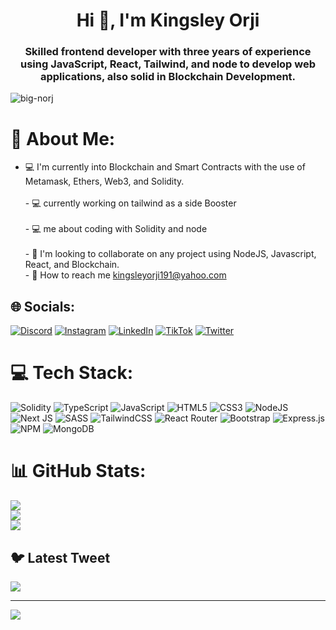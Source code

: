 <h1 align="center">Hi 👋, I'm Kingsley Orji</h1>
<h3 align="center">Skilled frontend developer with three years of experience using JavaScript, React, Tailwind, and node to develop web applications, also solid in Blockchain Development.
</h3>




<p align="left"> <img src="https://komarev.com/ghpvc/?username=big-norj&label=Profile%20views&color=0e75b6&style=flat" alt="big-norj" /> </p>

# 💫 About Me:
-  💻 I'm currently into Blockchain and Smart Contracts with the use of Metamask, Ethers, Web3, and Solidity.<br><br>-  💻 currently working on tailwind as a side Booster<br><br>-  💻 me about coding with Solidity and node<br><br>-  🤝 I'm looking to collaborate on any project using NodeJS, Javascript, React, and Blockchain.<br> - 📩 How to reach me kingsleyorji191@yahoo.com

## 🌐 Socials:
[![Discord](https://img.shields.io/badge/Discord-%237289DA.svg?logo=discord&logoColor=white)](https://discord.gg/Norjiboy#1663) [![Instagram](https://img.shields.io/badge/Instagram-%23E4405F.svg?logo=Instagram&logoColor=white)](https://instagram.com/@bignorj) [![LinkedIn](https://img.shields.io/badge/LinkedIn-%230077B5.svg?logo=linkedin&logoColor=white)](https://linkedin.com/in/https://www.linkedin.com/in/norjiboy) [![TikTok](https://img.shields.io/badge/TikTok-%23000000.svg?logo=TikTok&logoColor=white)](https://tiktok.com/@@bignorj) [![Twitter](https://img.shields.io/badge/Twitter-%231DA1F2.svg?logo=Twitter&logoColor=white)](https://twitter.com/@Big_Norj) 

# 💻 Tech Stack:
![Solidity](https://img.shields.io/badge/Solidity-%23363636.svg?style=for-the-badge&logo=solidity&logoColor=white) ![TypeScript](https://img.shields.io/badge/typescript-%23007ACC.svg?style=for-the-badge&logo=typescript&logoColor=white) ![JavaScript](https://img.shields.io/badge/javascript-%23323330.svg?style=for-the-badge&logo=javascript&logoColor=%23F7DF1E) ![HTML5](https://img.shields.io/badge/html5-%23E34F26.svg?style=for-the-badge&logo=html5&logoColor=white) ![CSS3](https://img.shields.io/badge/css3-%231572B6.svg?style=for-the-badge&logo=css3&logoColor=white) ![NodeJS](https://img.shields.io/badge/node.js-6DA55F?style=for-the-badge&logo=node.js&logoColor=white) ![Next JS](https://img.shields.io/badge/Next-black?style=for-the-badge&logo=next.js&logoColor=white) ![SASS](https://img.shields.io/badge/SASS-hotpink.svg?style=for-the-badge&logo=SASS&logoColor=white) ![TailwindCSS](https://img.shields.io/badge/tailwindcss-%2338B2AC.svg?style=for-the-badge&logo=tailwind-css&logoColor=white) ![React Router](https://img.shields.io/badge/React_Router-CA4245?style=for-the-badge&logo=react-router&logoColor=white) ![Bootstrap](https://img.shields.io/badge/bootstrap-%23563D7C.svg?style=for-the-badge&logo=bootstrap&logoColor=white) ![Express.js](https://img.shields.io/badge/express.js-%23404d59.svg?style=for-the-badge&logo=express&logoColor=%2361DAFB) ![NPM](https://img.shields.io/badge/NPM-%23000000.svg?style=for-the-badge&logo=npm&logoColor=white) ![MongoDB](https://img.shields.io/badge/MongoDB-%234ea94b.svg?style=for-the-badge&logo=mongodb&logoColor=white)
# 📊 GitHub Stats:
![](https://github-readme-stats.vercel.app/api?username=Big-Norj&theme=dark&hide_border=true&include_all_commits=true&count_private=true)<br/>
![](https://github-readme-streak-stats.herokuapp.com/?user=Big-Norj&theme=dark&hide_border=true)<br/>
![](https://github-readme-stats.vercel.app/api/top-langs/?username=Big-Norj&theme=dark&hide_border=true&include_all_commits=true&count_private=true&layout=compact)

## 🐦 Latest Tweet
[![](https://gtce.itsvg.in/api?username=@Big_Norj)](https://github.com/VishwaGauravIn/github-twitter-card-embed)

---
[![](https://visitcount.itsvg.in/api?id=Big-Norj&icon=0&color=0)](https://visitcount.itsvg.in)

<!-- Proudly created with GPRM ( https://gprm.itsvg.in ) -->

